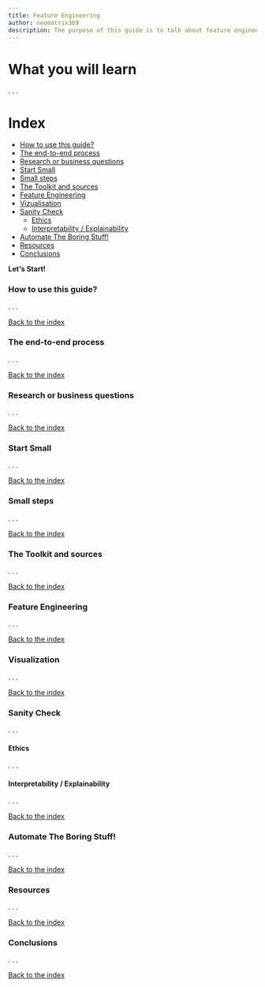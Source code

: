 ```yaml
---
title: Feature Engineering
author: neomatrix369
description: The purpose of this guide is to talk about feature engineering and the different steps you need to do on your dataset to enabled the creation of optimum Machine Learning models you are about to create.
---
```


# What you will learn 
.
.
.

# Index
- [How to use this guide?](#How-to-use-this-guide)
- [The end-to-end process](#The-end-to-end-process)
- [Research or business questions](#Research-or-business-questions)
- [Start Small](#Start-small)
- [Small steps](#Small-steps)
- [The Toolkit and sources](#The-Toolkit-and-sources)
- [Feature Engineering](#Feature-Engineering)
- [Vizualisation](#Vizualisation)
- [Sanity Check](#Sanity-Check)
  - [Ethics](#Ethics)
  - [Interpretability / Explainability](#interpretability--explainability)
- [Automate The Boring Stuff!](#Automate-the-boring-stuff)
- [Resources](#Resources)
- [Conclusions](#Conclusions)

**Let's Start!**

### How to use this guide?
.
.
.

[Back to the index](#index)

### The end-to-end process

.
.
.

[Back to the index](#index)

### Research or business questions

.
.
.

[Back to the index](#index)

### Start Small

.
.
.

[Back to the index](#index)

### Small steps

.
.
.

[Back to the index](#index)

### The Toolkit and sources

.
.
.

[Back to the index](#index)


### Feature Engineering

.
.
.

[Back to the index](#index)

### Visualization

.
.
.

[Back to the index](#index)

### Sanity Check

.
.
.


#### Ethics

.
.
.

#### Interpretability / Explainability

.
.
.


[Back to the index](#index)

### Automate The Boring Stuff!

.
.
.


[Back to the index](#index)

### Resources

.
.
.


[Back to the index](#index)

### Conclusions

.
.
.

[Back to the index](#index)